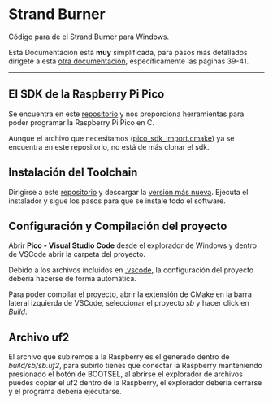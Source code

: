 # Strand Burner

Código para de el Strand Burner para Windows.

Esta Documentación está **muy** simplificada, para pasos más detallados dirígete a esta [otra documentación](https://datasheets.raspberrypi.com/pico/getting-started-with-pico.pdf), específicamente las páginas 39-41. 

-------------------------------

## El SDK de la Raspberry Pi Pico

Se encuentra en este [repositorio](https://github.com/raspberrypi/pico-sdk) y nos proporciona herramientas para poder programar la Raspberry Pi Pico en C.

Aunque el archivo que necesitamos ([pico_sdk_import.cmake](pico_sdk_import.cmake)) ya se encuentra en este repositorio, no está de más clonar el sdk.

## Instalación del Toolchain

Dirigirse a este [repositorio](https://github.com/raspberrypi/pico-setup-windows) y descargar la [versión más nueva](https://github.com/raspberrypi/pico-setup-windows/releases/latest/download/pico-setup-windows-x64-standalone.exe). Ejecuta el instalador y sigue los pasos para que se instale todo el software.

## Configuración y Compilación del proyecto

Abrir **Pico - Visual Studio Code** desde el explorador de Windows y dentro de VSCode abrir la carpeta del proyecto.

Debido a los archivos incluidos en [.vscode](.vscode), la configuración del proyecto debería hacerse de forma automática.

Para poder compilar el proyecto, abrir la extensión de CMake en la barra lateral izquierda de VSCode, seleccionar el proyecto *sb* y hacer click en *Build*.

## Archivo uf2

El archivo que subiremos a la Raspberry es el generado dentro de *build/sb/sb.uf2*, para subirlo tienes que conectar la Raspberry manteniendo presionado el botón de BOOTSEL, al abrirse el explorador de archivos puedes copiar el uf2 dentro de la Raspberry, el explorador debería cerrarse y el programa debería ejecutarse.